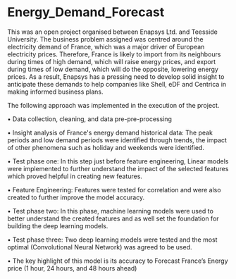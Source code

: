 # Energy_Demand_Forecast
This was an open project organised between Enapsys Ltd. and Teesside University.
The business problem assigned was centred around the electricity demand of France, which was a major driver of European electricity prices. Therefore, France is likely to import from its neighbours during times of high demand, which will raise energy prices, and export during times of low demand, which will do the opposite, lowering energy prices. As a result, Enapsys has a pressing need to develop solid insight to anticipate these demands to help companies like Shell, eDF and Centrica in making informed business plans.


The following approach was implemented in the execution of the project.

•	Data collection, cleaning, and data pre-pre-processing


•	Insight analysis of France's energy demand historical data: The peak periods and low demand periods were identified through trends, the impact of other phenomena such as holiday and weekends were identified.


•	Test phase one: In this step just before feature engineering, Linear models were implemented to further understand the impact of the selected features which proved helpful in creating new features.


•	Feature Engineering: Features were tested for correlation and were also created to further improve the model accuracy.


•	Test phase two: In this phase, machine learning models were used to better understand the created features and as well set the foundation for building the deep learning models.


•	Test phase three: Two deep learning models were tested and the most optimal (Convolutional Neural Network) was agreed to be used.


•	The key highlight of this model is its accuracy to Forecast France’s Energy price (1 hour, 24 hours, and 48 hours ahead)

